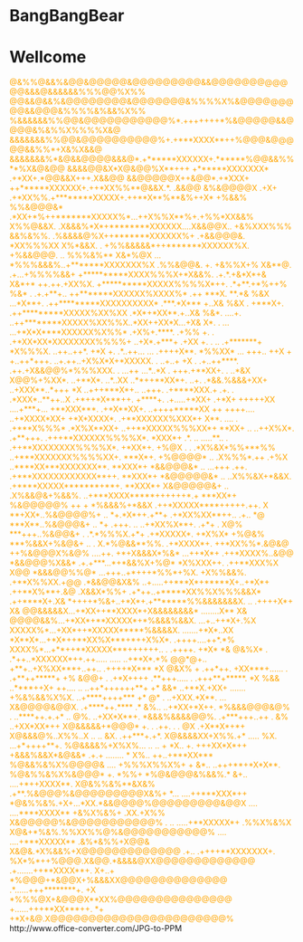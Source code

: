 # BangBangBear
# Wellcome


<div style="color:orange;">
@&%%@&&%&@@&@@@@@&@@@@@@@@@&&@@@@@@@@@@@@&&&@&&&&&&%%%@@%X%%
@@&&@&&%&@@@@@@@@&@@@@@@@&%%%%X%&@@@@@@@@@&&@@@&%%%%&%&&%X%%
%&&&&&&%%@@&@@@@@@@@@@@%*.+++++++*%&@@@@@&&@@@@&%&%%X%%%%X&@
&&&&&&&%%@@&@@@@@@@@@@%+.+***XXXX**++%@@@&@@@@@&&%%*+X&%X&&@
&&&&&&&%*&@&&@@@@&&&@*.+******XXXXXX+.******%@@&&%%**%X&@&@@
&&&&@@&X*X@&@@%X**+++ +******XXXXXXX* .+*XX+.*@@&&X+++.X&&@@
&&@@@@@X++&@@*.+*XXX+ ++******XXXXXX+.++*XX%%**@&&X.*. .&&@@
&%&@@@@X .+X+ .+*XX%%.+********XXXXX+.++**X**%**&%++X* +%&&%
%%&@@@&*      .*XX+*%++*******XXXXX%*...++X%%X**%+.+%%*XX&&%
X%%@&&X.     .X&&&%*X*+********XXXXXX....X&&@@X..  +&%XXX%%%
&&%&%%.     .%&&&&@%X++*******XXXXXX%+ .+&&@@@&.    *XX%%%XX
X%*&&X.   . +%%&&&&&*++*******XXXXXX%X. +%&&@@@. ..  %%%&%**
X&*%@X  ... *%%%&&&%..+*******XXXXXXX%X .%%&@@&.  +. +&%%X+%
X&**@. .+...+%%%%&&+ +**********XXXX%%%X+*X&&%. .+.*.+&*X*+&
X&*+*  ++.++.+XX%X.  +**********XXXXX%%%%X*++.  .*+**.+*%++%
%&* . .+.+**+..      ++*******XXXXXX%XXXX%*  .++ ***X. **.*&
%&X   ...*X**+.     .++*********XXXXXXXXXX* .***.*X*** +..X&
%&X   . +***X+.     .++*********XXXXX%XX%XX .*X*+*XX**.+..X&
%&*.    ....+.      ..++********XXXXX%XX%%X..*XX++XX*X...+X&
X*.    . ...        ...+*X*X****XXXXXX%X%%* .+X%+.****. .+%%
+.  .                .+*XX*XX*XXXXXXXX%%%%+ ..+X*.+***+ .+XX
    +. .             .. .+*******+  *X%%%X.  ..++..++*.  +*X
+. .*..++...        ...  .++++X**.  *%%XX*     ... +++.. ++X
+  +..++*+++.       ..+.++..+X%X*X+*XXXXX.  .     ..+..+  +X
. .+..++****.         .++.+X&&@@%*%%%XXX. . ...++   ...*..*X
. +++.+**XX+.     .     ..*&X X@@%+%XX*.   ..+**X*.  ..*..XX
..**++**XX*+.    ..+.    .*&&.%&&&+XX+     ..+XXX**..*+++ *X
..+++***X*+..    ..+++.  .+****XXX.+  .+.  . .*XXX*..**++..X
.+*++*X***++.     +****+.    .+.....+*XX+     .+*X+  +++++XX
....+***+...      +**XXX***.    .+*X**XX+.     ..++++*****XX
++  ++++....     ..+*XXXX*XX+  +*X*XXXX*.   .+**XXXXXX%XXX*+
X**.  ....      .  .+***X%%%* .*X%X**XX+  ..++**XXXXX%%%XX*+
**XX+           ..  ..++X%X*.  .+**+++.  .+++**XXXXXX%%%%X*.
*XXX*+     .*.  ..      .....**.. .     .++**XXXXXXXX%%%%X*.
+*XX*+.   +%@X .   .  .*X%&X*%%***%%   ..+***XXXXXXX%%%%XX+.
***X*+. +%@@@@*   ..  .X%%%*.++ .+%X   ..****XX***XXXXXXX**.
**XXX*+ *&&@@@&*  ..  ...+++   .++.   .+***XXXXXXXXXXXX**++.
**XXX*+ *&@@@@@&* ..  ..X%%&X+*&&X.  .+****XXXXX*******+**+.
**XXX*+ X&@@@@@&+ ..  .X%&&@&+%&&%. ..+***XXXX*****++++++*.+
***XX*+ %&@@@@@%  ++ + *%&&&%+*&&X  .++*XXXXX****+++++.++. X
**+XX*..%&@@@@%+  .. *+.*X*++.+**+  .+*XX%XX**++..   .+.. *@
***X**..%&@@@&+  ..  *+ .+++.  ..  ..+*XX%X**+. .+*+  .  X@%
***+++..%&@@&+    .  .*.*%%%X.+*+  .+*XXXXX*.   +*X%X* +%@&%
***%&&X+%&@&+ ..   .  X.*%@&&**%%. .+*XXXX*+.  ++*XX%%*.&@&@
++%&@@@X%&@%  ....++. +*+X&&&X*%&* ...++*X*+  .++*XXXX%..&@@
 *&&@@@%X&&* .+.+***...*+*&&%X+%@* *X%XXX++.  .++**XXX%X X@@
 *&&&@@%%@*  ...+++..+*+++*%%*+%X. +X%%&&%.    .+**X%%XX.+@@
.*&&@@&X&%  ..+.....++***X*+*****X+..+*X*+     .++**X%**+.&@
 .X&&X*%%+ .+*++..+*****XX%%X%%%&&X*            .++****X+.X&
*++++*%&+..+*X*+.+*******%%&&&&&&&X.         ..  .++++X*+ X&
@@&&&&&X...+*XX++**XXXX*+X&&&&&&&&*           ........X** X&
@@@@&&%...+*XX*+**XXXXX*+*%&&&%&&X.           ...+..++*X+.%X
XXXXX%*...+XX*++*XXXXX*****%&&&&X.           .......+*X*..XX
*X**X*...+*X*++**XX%X***+*++X%X*.            .++++....++*.*%
XXXX%*...+**++**XXXXX***++++++..         .  .++++.   +*X* *&
@&%X* . .*++..*XXXXXX*++.++.....           .....  ..+**X*.*%
@@*@+.. +**+..+X%XX***+..++..                  .++++*X*** *X
@&X% + .++*++. +XX***+......         .       .+**++*****+ +%
&@@+ . .+*X++++ .**+++.....         .       .+++**+*****. *X
%&&   ..****++X+  ++.... ..                ..++*++++++**+ +*
&&*   ..+**X.+XX+  .......  +%&%&&%X%X.    ..+****++++*** +*
@* .  ..+XXX.*X**.   ...   X&@@@@&@@X.      .+****++.**** .*
&%..  ..+*XX+*X++.       *%&&&@@@&@%    .   ..****++.+.+* ..
@%.    ..+XX*X**+.     *&&&%&&&&@@%.         .+***+++..++ . 
&%     ..+XX*XX*++    X@&&&&&+*@@@* +.     .  .++. .     .  
@X      .+X**X*+*+    X@&&&@%..X%%..X       .. ..           
&X.    .++***+.+*.    X@&&&&XX+X%%.+*      .....            
%X.   ...+*++++**+.   %@&&&&%+X%X%...      .. ..           +
*X..  +. +++XX*X*++  +&&&%&&X*&@&&*       .+.+  ........   *
X%..  ++..+***XX***  %@&&%&%X%@@@@&       .... +%%%X%%X%+  +
&*.. ..+++**+*X*X**. %@&%%&%X%&@@@*  +.  *%%+ *%@&@@@&%&&%.*
&+.. ....+*++XXXX**. X@&%%&%**&X&% .+**.%&@@@%&@@@@@@@@@X&%+
*... ....++***XXX*++ *@&%%&%.+X+...*XX.*&&@@@@%@@@@@@@@@&@@X
....  ....****XXXX** +&%X%&%+ .XX.+X%% X&@@@@@%&@@@@@@@@@@@%
. .. .....+**XXXXX*+ .%%X%&%X X@&+*%&%.%%XX%%@%&@@@@@@@@@@@%
.... ....+***XXXXX** .&%*&%%+X@@& X&@&.*X%&&%+X@@@@@@@@@@@@@
.+.. .++++**XXXXXXX+. %X*%*++%@@@.X&@@.*&&&&@XX@@@@@@@@@@@@@
.+.......++**XXXX**+. X+..+ *%@@@+*&@@X+%&&&XX@@@@@@@@@@@@@@
.*......+++********+.    +X *%%%@X+&@@@X**XX%@@@@@@@@@@@@@@@
 +......+++**XX***++.    *+ +*X+&@.X@@@@@@@@@@@@@@@@@@@@@@@%

</div>
http://www.office-converter.com/JPG-to-PPM
